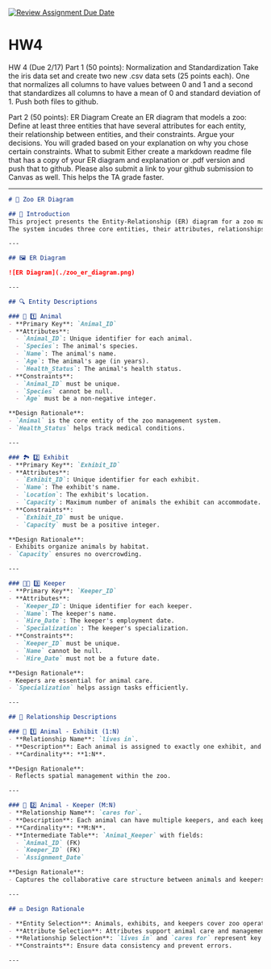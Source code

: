 [![Review Assignment Due Date](https://classroom.github.com/assets/deadline-readme-button-22041afd0340ce965d47ae6ef1cefeee28c7c493a6346c4f15d667ab976d596c.svg)](https://classroom.github.com/a/hiWoDjT-)
# HW4
HW 4
(Due 2/17)
Part 1 (50 points): Normalization and Standardization 
Take the iris data set and create two new .csv data sets (25 points each). One that normalizes all columns to have values between 0 and 1 and a second that standardizes all columns to have a mean of 0 and standard deviation of 1.
Push both files to github. 

Part 2 (50 points): ER Diagram 
Create an ER diagram that models a zoo:
Define at least three entities that have several attributes for each entity, their relationship between entities, and their constraints. Argue your decisions. You will graded based on your explanation on why you chose certain constraints. 
What to submit 
Either create a markdown readme file that has a copy of your ER diagram and explanation or .pdf version and push that to github.
Please also submit a link to your github submission to Canvas as well. This helps the TA grade faster. 

---
```markdown
# 🐾 Zoo ER Diagram

## 📖 Introduction
This project presents the Entity-Relationship (ER) diagram for a zoo management system.  
The system incudes three core entities, their attributes, relationships, and constraints.

---

## 🖼️ ER Diagram

![ER Diagram](./zoo_er_diagram.png)

---

## 🔍 Entity Descriptions

### 🐘 1️⃣ Animal  
- **Primary Key**: `Animal_ID`  
- **Attributes**:  
  - `Animal_ID`: Unique identifier for each animal.  
  - `Species`: The animal's species.  
  - `Name`: The animal's name.  
  - `Age`: The animal's age (in years).  
  - `Health_Status`: The animal's health status.  
- **Constraints**:  
  - `Animal_ID` must be unique.  
  - `Species` cannot be null.  
  - `Age` must be a non-negative integer.  

**Design Rationale**:  
- `Animal` is the core entity of the zoo management system.  
- `Health_Status` helps track medical conditions.  

---

### 🏞️ 2️⃣ Exhibit  
- **Primary Key**: `Exhibit_ID`  
- **Attributes**:  
  - `Exhibit_ID`: Unique identifier for each exhibit.  
  - `Name`: The exhibit's name.  
  - `Location`: The exhibit's location.  
  - `Capacity`: Maximum number of animals the exhibit can accommodate.  
- **Constraints**:  
  - `Exhibit_ID` must be unique.  
  - `Capacity` must be a positive integer.  

**Design Rationale**:  
- Exhibits organize animals by habitat.  
- `Capacity` ensures no overcrowding.  

---

### 🧑‍🌾 3️⃣ Keeper  
- **Primary Key**: `Keeper_ID`  
- **Attributes**:  
  - `Keeper_ID`: Unique identifier for each keeper.  
  - `Name`: The keeper's name.  
  - `Hire_Date`: The keeper's employment date.  
  - `Specialization`: The keeper's specialization.  
- **Constraints**:  
  - `Keeper_ID` must be unique.  
  - `Name` cannot be null.  
  - `Hire_Date` must not be a future date.  

**Design Rationale**:  
- Keepers are essential for animal care.  
- `Specialization` helps assign tasks efficiently.  

---

## 🔗 Relationship Descriptions

### 🏡 1️⃣ Animal - Exhibit (1:N)  
- **Relationship Name**: `lives in`.  
- **Description**: Each animal is assigned to exactly one exhibit, and each exhibit can have multiple animals.  
- **Cardinality**: **1:N**.  

**Design Rationale**:  
- Reflects spatial management within the zoo.  

---

### 🤝 2️⃣ Animal - Keeper (M:N)  
- **Relationship Name**: `cares for`.  
- **Description**: Each animal can have multiple keepers, and each keeper can manage multiple animals.  
- **Cardinality**: **M:N**.  
- **Intermediate Table**: `Animal_Keeper` with fields:  
  - `Animal_ID` (FK)  
  - `Keeper_ID` (FK)  
  - `Assignment_Date`  

**Design Rationale**:  
- Captures the collaborative care structure between animals and keepers.  

---

## ⚖️ Design Rationale

- **Entity Selection**: Animals, exhibits, and keepers cover zoo operations.  
- **Attribute Selection**: Attributes support animal care and management.  
- **Relationship Selection**: `lives in` and `cares for` represent key interactions.  
- **Constraints**: Ensure data consistency and prevent errors.  

---